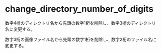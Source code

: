 # change_directory_number_of_digits

数字4桁のディレクトリ名から先頭の数字1桁を削除し、数字3桁のディレクトリ名に変更する。

数字3桁の画像ファイル名から先頭の数字1桁を削除し、数字2桁のファイル名に変更する。

